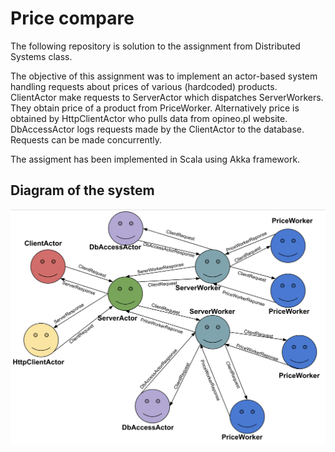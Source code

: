 # Price compare

The following repository is solution to the assignment from Distributed Systems class.

The objective of this assignment was to implement an actor-based system handling requests about prices
of various (hardcoded) products. ClientActor make requests to ServerActor which dispatches ServerWorkers. They
obtain price of a product from PriceWorker. Alternatively price is obtained by HttpClientActor who pulls data from
opineo.pl website. DbAccessActor logs requests made by the ClientActor to the database. Requests can be made concurrently.

The assigment has been implemented in Scala using Akka framework.

## Diagram of the system

![Diagram of the system](docs/diagram.png)